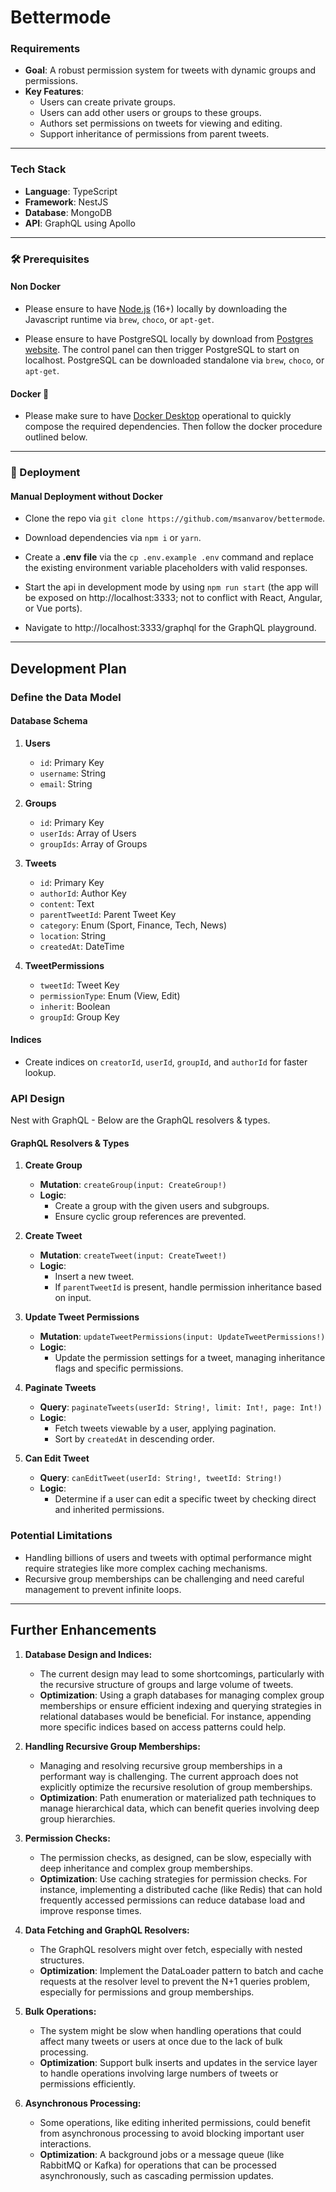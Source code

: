 # Bettermode

### Requirements

- **Goal**: A robust permission system for tweets with dynamic groups and permissions.
- **Key Features**:
  - Users can create private groups.
  - Users can add other users or groups to these groups.
  - Authors set permissions on tweets for viewing and editing.
  - Support inheritance of permissions from parent tweets.

---

### Tech Stack

- **Language**: TypeScript
- **Framework**: NestJS
- **Database**: MongoDB
- **API**: GraphQL using Apollo

---

### 🛠️ Prerequisites

#### Non Docker

- Please ensure to have [Node.js](https://nodejs.org/en/download/) (16+) locally by downloading the Javascript runtime via `brew`, `choco`, or `apt-get`.

- Please ensure to have PostgreSQL locally by download from [Postgres website](https://www.postgresql.org/download/). The control panel can then trigger PostgreSQL to start on localhost. PostgreSQL can be downloaded standalone via `brew`, `choco`, or `apt-get`.

#### Docker 🐳

- Please make sure to have [Docker Desktop](https://www.docker.com/products/docker-desktop/) operational to quickly compose the required dependencies. Then follow the docker procedure outlined below.

---

### 🚀 Deployment

#### Manual Deployment without Docker

- Clone the repo via `git clone https://github.com/msanvarov/bettermode`.

- Download dependencies via `npm i` or `yarn`.

- Create a **.env file** via the `cp .env.example .env` command and replace the existing environment variable placeholders with valid responses.

- Start the api in development mode by using `npm run start` (the app will be exposed on http://localhost:3333; not to conflict with React, Angular, or Vue ports).

- Navigate to http://localhost:3333/graphql for the GraphQL playground.

---

## Development Plan

### Define the Data Model

#### Database Schema

1.  **Users**

    - `id`: Primary Key
    - `username`: String
    - `email`: String

2.  **Groups**

    - `id`: Primary Key
    - `userIds`: Array of Users
    - `groupIds`: Array of Groups

3.  **Tweets**

    - `id`: Primary Key
    - `authorId`: Author Key
    - `content`: Text
    - `parentTweetId`: Parent Tweet Key
    - `category`: Enum (Sport, Finance, Tech, News)
    - `location`: String
    - `createdAt`: DateTime

4.  **TweetPermissions**

    - `tweetId`: Tweet Key
    - `permissionType`: Enum (View, Edit)
    - `inherit`: Boolean
    - `groupId`: Group Key

#### Indices

- Create indices on `creatorId`, `userId`, `groupId`, and `authorId` for faster lookup.

### API Design

Nest with GraphQL - Below are the GraphQL resolvers & types.

#### GraphQL Resolvers & Types

1.  **Create Group**

    - **Mutation**: `createGroup(input: CreateGroup!)`
    - **Logic**:
      - Create a group with the given users and subgroups.
      - Ensure cyclic group references are prevented.

2.  **Create Tweet**

    - **Mutation**: `createTweet(input: CreateTweet!)`
    - **Logic**:
      - Insert a new tweet.
      - If `parentTweetId` is present, handle permission inheritance based on input.

3.  **Update Tweet Permissions**

    - **Mutation**: `updateTweetPermissions(input: UpdateTweetPermissions!)`
    - **Logic**:
      - Update the permission settings for a tweet, managing inheritance flags and specific permissions.

4.  **Paginate Tweets**

    - **Query**: `paginateTweets(userId: String!, limit: Int!, page: Int!)`
    - **Logic**:
      - Fetch tweets viewable by a user, applying pagination.
      - Sort by `createdAt` in descending order.

5.  **Can Edit Tweet**

    - **Query**: `canEditTweet(userId: String!, tweetId: String!)`
    - **Logic**:
      - Determine if a user can edit a specific tweet by checking direct and inherited permissions.

### Potential Limitations

- Handling billions of users and tweets with optimal performance might require strategies like more complex caching mechanisms.
- Recursive group memberships can be challenging and need careful management to prevent infinite loops.

---

## Further Enhancements

1.  **Database Design and Indices:**

    - The current design may lead to some shortcomings, particularly with the recursive structure of groups and large volume of tweets.
    - **Optimization**: Using a graph databases for managing complex group memberships or ensure efficient indexing and querying strategies in relational databases would be beneficial. For instance, appending more specific indices based on access patterns could help.

2.  **Handling Recursive Group Memberships:**

    - Managing and resolving recursive group memberships in a performant way is challenging. The current approach does not explicitly optimize the recursive resolution of group memberships.
    - **Optimization**: Path enumeration or materialized path techniques to manage hierarchical data, which can benefit queries involving deep group hierarchies.

3.  **Permission Checks:**

    - The permission checks, as designed, can be slow, especially with deep inheritance and complex group memberships.
    - **Optimization**: Use caching strategies for permission checks. For instance, implementing a distributed cache (like Redis) that can hold frequently accessed permissions can reduce database load and improve response times.

4.  **Data Fetching and GraphQL Resolvers:**

    - The GraphQL resolvers might over fetch, especially with nested structures.
    - **Optimization**: Implement the DataLoader pattern to batch and cache requests at the resolver level to prevent the N+1 queries problem, especially for permissions and group memberships.

5.  **Bulk Operations:**

    - The system might be slow when handling operations that could affect many tweets or users at once due to the lack of bulk processing.
    - **Optimization**: Support bulk inserts and updates in the service layer to handle operations involving large numbers of tweets or permissions efficiently.

6.  **Asynchronous Processing:**

    - Some operations, like editing inherited permissions, could benefit from asynchronous processing to avoid blocking important user interactions.
    - **Optimization**: A background jobs or a message queue (like RabbitMQ or Kafka) for operations that can be processed asynchronously, such as cascading permission updates.

